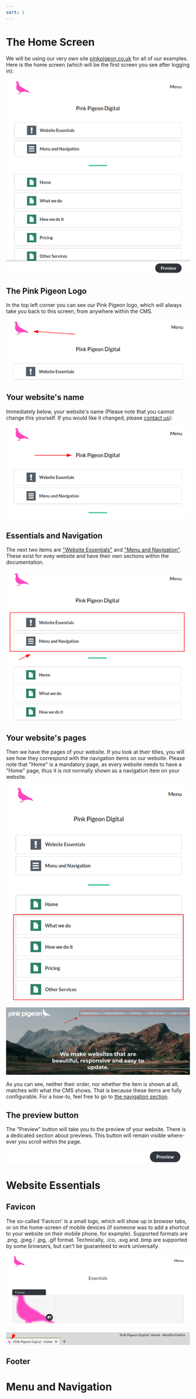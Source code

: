```yaml
---
sort: 1
---
```


# The Home Screen

We will be using our very own site [pinkpigeon.co.uk](https://pinkpigeon.co.uk) for all of our examples. Here is the home screen (which will be the first screen you see after logging in):

![Image of the home screen](https://raw.githubusercontent.com/pinkpigeondocs/Pink-Pigeon-Documentation/master/docs/home_main.png)

## The Pink Pigeon Logo

In the top left corner you can see our Pink Pigeon logo, which will always take you back to this screen, from anywhere within the CMS. 

![Image of the home screen, Pink Pigeon highlighted](https://raw.githubusercontent.com/pinkpigeondocs/Pink-Pigeon-Documentation/master/docs/home_pink_pigeon_logo.png)

## Your website's name

Immediately below, your website's name (Please note that you cannot change this yourself. If you would like it changed, please [contact us](https://cms.pinkpigeon.co.uk/contact)):

![Image of the home screen, website title highlighted](https://raw.githubusercontent.com/pinkpigeondocs/Pink-Pigeon-Documentation/master/docs/home_website_title.png)

## Essentials and Navigation

The next two items are ["Website Essentials"](https://pinkpigeondocs.github.io/Pink-Pigeon-Documentation/#website-essentials) and ["Menu and Navigation"](https://pinkpigeondocs.github.io/Pink-Pigeon-Documentation/#menu-and-navigation). These exist for evey website and have their own sections within the documentation.

![Image of the home screen, essentials and navigation highlighted](https://raw.githubusercontent.com/pinkpigeondocs/Pink-Pigeon-Documentation/master/docs/home_essentials_navigation.png)

## Your website's pages

Then we have the pages of your website. If you look at their titles, you will see how they correspond with the navigation items on our website.
Please note that "Home" is a mandatory page, as every website needs to have a "Home" page, thus it is not normally shown as a navigation item on your website.

![Image of the home screen, page names highlighted](https://raw.githubusercontent.com/pinkpigeondocs/Pink-Pigeon-Documentation/master/docs/home_page_names_highlighted.png)

![Image of the pink pigeon website, page names highlighted](https://raw.githubusercontent.com/pinkpigeondocs/Pink-Pigeon-Documentation/master/docs/pp_website_nav_example.png)

As you can see, neither their order, nor whether the item is shown at all, matches with what the CMS shows. That is because these items are fully configurable. For a how-to, feel free to go to [the navigation section](https://pinkpigeondocs.github.io/Pink-Pigeon-Documentation/#menu-and-navigation).

## The preview button

The "Preview" button will take you to the preview of your website. There is a dedicated section about previews. This button will remain visible where-ever you scroll within the page.

![Image of the preview button](https://raw.githubusercontent.com/pinkpigeondocs/Pink-Pigeon-Documentation/master/docs/preview_button.png)


# Website Essentials

## Favicon

The so-called 'Favicon' is a small logo, which will show up in browser tabs, or on the home-screen of mobile devices (if someone was to add a shortcut to your website on their mobile phone, for example).
Supported formats are .png, .jpeg / .jpg, .gif format. Technically, .ico, .svg and .bmp are supported by some browsers, but can't be guaranteed to work universally.

![Image of favicon within Essentials](https://raw.githubusercontent.com/pinkpigeondocs/Pink-Pigeon-Documentation/master/docs/essentials_favicon.png)

![Image of favicon within Essentials](https://raw.githubusercontent.com/pinkpigeondocs/Pink-Pigeon-Documentation/master/docs/pp_website_favicon.png)

## Footer



# Menu and Navigation
